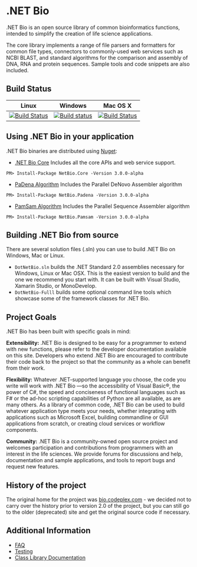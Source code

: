# .NET Bio

.NET Bio is an open source library of common bioinformatics functions, intended to simplify the creation of life science applications.

The core library implements a range of file parsers and formatters for common file types, connectors to commonly-used web services such as NCBI BLAST, and standard algorithms for the comparison and assembly of DNA, RNA and protein sequences. Sample tools and code snippets are also included.


Build Status
------------

|Linux   |Windows |Mac OS X |
|:------:|:------:|:-------:|
|[![Build Status](https://travis-ci.org/dotnetbio/bio.svg?branch=master)](https://travis-ci.org/dotnetbio/bio) | [![Build status](https://ci.appveyor.com/api/projects/status/ihru18bvx5d5yofm/branch/master?svg=true)](https://ci.appveyor.com/project/nigel-delaney/bio/branch/master) | [![Build Status](https://travis-ci.org/dotnetbio/bio.svg?branch=master)](https://travis-ci.org/dotnetbio/bio)|

## Using .NET Bio in your application
.NET Bio binaries are distributed using [Nuget](wwww.nuget.org):

- [.NET Bio Core](https://www.nuget.org/packages/NetBio.Core/3.0.0-alpha)
Includes all the core APIs and web service support.

```
PM> Install-Package NetBio.Core -Version 3.0.0-alpha
```

- [PaDena Algorithm](https://www.nuget.org/packages/NetBio.Padena/3.0.0-alpha)
Includes the Parallel DeNovo Assembler algorithm

```
PM> Install-Package NetBio.Padena -Version 3.0.0-alpha
```

- [PamSam Algorithm](https://www.nuget.org/packages/NetBio.Pamsam/3.0.0-alpha)
Includes the Parallel Sequence Assembler algorithm

```
PM> Install-Package NetBio.Pamsam -Version 3.0.0-alpha
```

## Building .NET Bio from source

There are several solution files (.sln) you can use to build .NET Bio on Windows, Mac or Linux.

- `DotNetBio.sln` builds the .NET Standard 2.0 assemblies necessary for Windows, Linux or Mac OSX. This is the easiest version to build and the one we recommend you start with. It can be built with Visual Studio, Xamarin Studio, or MonoDevelop.
- `DotNetBio-Fulll` builds some optional command line tools which showcase some of the framework classes for .NET Bio.

## Project Goals
.NET Bio has been built with specific goals in mind:

**Extensibility:** .NET Bio is designed to be easy for a programmer to extend with new functions, please refer to the developer documentation available on this site. Developers who extend .NET Bio are encouraged to contribute their code back to the project so that the community as a whole can benefit from their work.

**Flexibility:** Whatever .NET-supported language you choose, the code you write will work with .NET Bio —so the accessibility of Visual Basic®, the power of C#, the speed and conciseness of functional languages such as F# or the ad-hoc scripting capabilities of Python are all available, as are many others. As a library of common code, .NET Bio can be used to build whatever application type meets your needs, whether integrating with applications such as Microsoft Excel, building commandline or GUI applications from scratch, or creating cloud services or workflow components.

**Community:** .NET Bio is a community-owned open source project and welcomes participation and contributions from programmers with an interest in the life sciences. We provide forums for discussions and help, documentation and sample applications, and tools to report bugs and request new features.

## History of the project
The original home for the project was [bio.codeplex.com](http://bio.codeplex.com) - we decided not to carry over the history prior to version 2.0 of the project, but you can still go to the older (deprecated) site and get the original source code if necessary.

## Additional Information

- [FAQ](https://github.com/dotnetbio/bio/blob/master/FAQ.md)
- [Testing](https://github.com/dotnetbio/bio/blob/master/TESTING.md)
- [Class Library Documentation](http://dotnetbio.github.io/Help/index.html)


